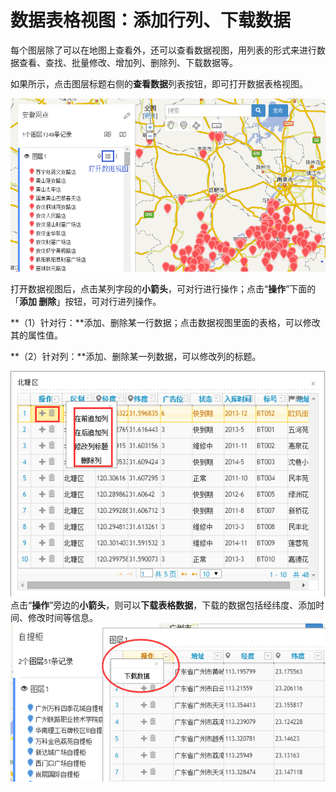# 数据表格视图：添加行列、下载数据

每个图层除了可以在地图上查看外，还可以查看数据视图，用列表的形式来进行数据查看、查找、批量修改、增加列、删除列、下载数据等。

如果所示，点击图层标题右侧的**查看数据**列表按钮，即可打开数据表格视图。

![](数据视图1.png)

打开数据视图后，点击某列字段的**小箭头**，可对行进行操作；点击“**操作**”下面的「**添加 删除**」按钮，可对行进列操作。

**（1）针对行：**添加、删除某一行数据；点击数据视图里面的表格，可以修改其的属性值。

**（2）针对列：**添加、删除某一列数据，可以修改列的标题。

![](数据地图24.jpg)
点击“**操作**”旁边的**小箭头**，则可以**下载表格数据**，下载的数据包括经纬度、添加时间、修改时间等信息。
![](数据地图down.png)
